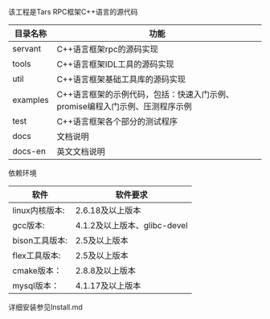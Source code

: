 该工程是Tars RPC框架C++语言的源代码

目录名称 |功能
------------------|----------------
servant      |C++语言框架rpc的源码实现
tools        |C++语言框架IDL工具的源码实现
util         |C++语言框架基础工具库的源码实现
examples     |C++语言框架的示例代码，包括：快速入门示例、promise编程入门示例、压测程序示例
test         |C++语言框架各个部分的测试程序
docs         |文档说明
docs-en      |英文文档说明

依赖环境

软件 |软件要求
------|--------
linux内核版本:      |	2.6.18及以上版本
gcc版本:          	|   4.1.2及以上版本、glibc-devel
bison工具版本:      |	2.5及以上版本
flex工具版本:       |	2.5及以上版本
cmake版本：       	|   2.8.8及以上版本
mysql版本：         |	4.1.17及以上版本

详细安装参见Install.md
